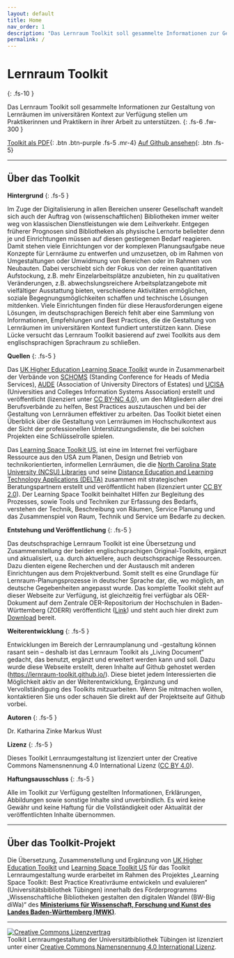 ```yaml
---
layout: default
title: Home
nav_order: 1
description: "Das Lernraum Toolkit soll gesammelte Informationen zur Gestaltung von Lernräumen im universitären Kontext zur Verfügung stellen um Praktikerinnen und Praktiker in ihrer Arbeit zu unterstützen."
permalink: /
---
```


# Lernraum Toolkit
{: .fs-10 }

Das Lernraum Toolkit soll gesammelte Informationen zur Gestaltung von Lernräumen im universitären Kontext zur Verfügung stellen um Praktikerinnen und Praktikern in ihrer Arbeit zu unterstützen.
{: .fs-6 .fw-300 }

[Toolkit als PDF](docs/Toolkit_Lernraumgestaltung_%C3%9Cbersetzung_Version_2021-06.pdf){: .btn .btn-purple .fs-5 .mr-4}  [Auf Github ansehen](https://github.com/Lernraum-Toolkit/Lernraum-Toolkit.github.io/tree/gh-pages){: .btn .fs-5}

---
## Über das Toolkit
**Hintergrund**
{: .fs-5 }

Im Zuge der Digitalisierung in allen Bereichen unserer Gesellschaft wandelt sich auch der Auftrag von (wissenschaftlichen) Bibliotheken immer weiter weg von klassischen Dienstleistungen wie dem Leihverkehr. Entgegen früherer Prognosen sind Bibliotheken als physische Lernorte beliebter denn je und Einrichtungen müssen auf diesen gestiegenen Bedarf reagieren. Damit stehen viele Einrichtungen vor der komplexen Planungsaufgabe neue Konzepte für Lernräume zu entwerfen und umzusetzen, ob im Rahmen von Umgestaltungen oder Umwidmung von Bereichen oder im Rahmen von Neubauten. Dabei verschiebt sich der Fokus von der reinen quantitativen Aufstockung, z.B. mehr Einzelarbeitsplätze anzubieten, hin zu qualitativen Veränderungen, z.B. abwechslungsreichere Arbeitsplatzangebote mit vielfältiger Ausstattung bieten, verschiedene Aktivitäten ermöglichen, soziale Begegnungsmöglichkeiten schaffen und technische Lösungen mitdenken. Viele Einrichtungen finden für diese Herausforderungen eigene Lösungen, im deutschsprachigen Bereich fehlt aber eine Sammlung von Informationen, Empfehlungen und Best Practices, die die Gestaltung von Lernräumen im universitären Kontext fundiert unterstützen kann. Diese Lücke versucht das Lernraum Toolkit basierend auf zwei Toolkits aus dem englischsprachigen Sprachraum zu schließen.

**Quellen**
{: .fs-5 }

Das [UK Higher Education Learning Space Toolkit](https://www.ucisa.ac.uk/learningspace) wurde in Zusammenarbeit der Verbände von [SCHOMS](https://www.schoms.ac.uk/) (Standing Conference for Heads of Media Services), [AUDE](https://www.aude.ac.uk/) (Association of University Directors of Estates) und [UCISA](https://www.ucisa.ac.uk/) (Universities and Colleges Information Systems Association) erstellt und veröffentlicht (lizenziert unter [CC BY-NC 4.0](https://creativecommons.org/licenses/by-nc/4.0/deed.de)), um den Mitgliedern aller drei Berufsverbände zu helfen, Best Practices auszutauschen und bei der Gestaltung von Lernräumen effektiver zu arbeiten. Das Toolkit bietet einen Überblick über die Gestaltung von Lernräumen im Hochschulkontext aus der Sicht der professionellen Unterstützungsdienste, die bei solchen Projekten eine Schlüsselrolle spielen.

Das [Learning Space Toolkit US](https://learningspacetoolkit.org), ist eine im Internet frei verfügbare Ressource aus den USA zum Planen, Design und Betrieb von technikorientierten, informellen Lernräumen, die die [North Carolina State University (NCSU) Libraries](https://www.lib.ncsu.edu/) und seine [Distance Education and Learning Technology Applications (DELTA)](https://delta.ncsu.edu/) zusammen mit strategischen Beratungspartnern erstellt und veröffentlicht haben (lizenziert unter [CC BY 2.0](https://creativecommons.org/licenses/by/2.0/deed.de)). Der Learning Space Toolkit beinhaltet Hilfen zur Begleitung des Prozesses, sowie Tools und Techniken zur Erfassung des Bedarfs, verstehen der Technik, Beschreibung von Räumen, Service Planung und das Zusammenspiel von Raum, Technik und Service um Bedarfe zu decken.

**Entstehung und Veröffentlichung**
{: .fs-5 }

Das deutschsprachige Lernraum Toolkit ist eine Übersetzung und Zusammenstellung der beiden englischsprachigen Original-Toolkits, ergänzt und aktualisiert, u.a. durch aktuellere, auch deutschsprachige Ressourcen. Dazu dienten eigene Recherchen und der Austausch mit anderen Einrichtungen aus dem Projektverbund. Somit stellt es eine Grundlage für Lernraum-Planungsprozesse in deutscher Sprache dar, die, wo möglich, an deutsche Gegebenheiten angepasst wurde. Das komplette Toolkit steht auf dieser Webseite zur Verfügung, ist gleichzeitig frei verfügbar als OER-Dokument auf dem Zentrale OER-Repositorium der Hochschulen in Baden-Württemberg (ZOERR) veröffentlicht ([Link](https://www.oerbw.de/faq.html)) und steht auch hier direkt zum [Download](docs/Toolkit_Lernraumgestaltung_%C3%9Cbersetzung_Version_2021-06.pdf) bereit.

**Weiterentwicklung**
{: .fs-5 }

Entwicklungen im Bereich der Lernraumplanung und -gestaltung können rasant sein – deshalb ist das Lernraum Toolkit als „Living Document“ gedacht, das benutzt, ergänzt und erweitert werden kann und soll. Dazu wurde diese Webseite erstellt, deren Inhalte auf Github gehostet werden (https://lernraum-toolkit.github.io/). Diese bietet jedem Interessierten die Möglichkeit aktiv an der Weiterentwicklung, Ergänzung und Vervollständigung des Toolkits mitzuarbeiten.  Wenn Sie mitmachen wollen, kontaktieren Sie uns oder schauen Sie direkt auf der Projektseite auf Github vorbei.  

**Autoren**
{: .fs-5 }

Dr. Katharina Zinke
Markus Wust

**Lizenz**
{: .fs-5 }

Dieses Toolkit Lernraumgestaltung ist lizenziert unter der Creative Commons Namensnennung 4.0 International Lizenz ([CC BY 4.0](https://creativecommons.org/licenses/by/4.0/deed.de)).

**Haftungsausschluss**
{: .fs-5 }

Alle im Toolkit zur Verfügung gestellten Informationen, Erklärungen, Abbildungen sowie sonstige Inhalte sind unverbindlich. Es wird keine Gewähr und keine Haftung für die Vollständigkeit oder Aktualität der veröffentlichten Inhalte übernommen.

---

## Über das Toolkit-Projekt

Die Übersetzung, Zusammenstellung und Ergänzung von [UK Higher Education Toolkit](https://www.ucisa.ac.uk/learningspace) und [Learning Space Toolkit US](https://learningspacetoolkit.org) für das Toolkit Lernraumgestaltung wurde erarbeitet im Rahmen des Projektes „Learning Space Toolkit: Best Practice Kreativräume entwickeln und evaluieren“ (Universitätsbibliothek Tübingen) innerhalb des Förderprogramms „Wissenschaftliche Bibliotheken gestalten den digitalen Wandel (BW-Big diWa)“ des **[Ministeriums für Wissenschaft, Forschung und Kunst des Landes Baden-Württemberg (MWK)](https://mwk.baden-wuerttemberg.de/)**.

---
<a rel="license" href="http://creativecommons.org/licenses/by/4.0/"><img alt="Creative Commons Lizenzvertrag" style="border-width:0" src="https://i.creativecommons.org/l/by/4.0/88x31.png" /></a><br /><span xmlns:dct="http://purl.org/dc/terms/" property="dct:title">Toolkit Lernraumgestaltung</span> der <span xmlns:cc="http://creativecommons.org/ns#" property="cc:attributionName">Universitätbibliothek Tübingen</span> ist lizenziert unter einer <a rel="license" href="http://creativecommons.org/licenses/by/4.0/">Creative Commons Namensnennung 4.0 International Lizenz</a>.
